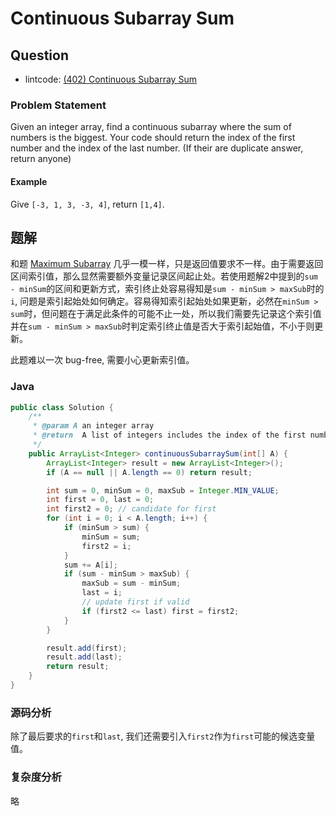 # Continuous Subarray Sum

## Question

- lintcode: [(402) Continuous Subarray Sum](http://www.lintcode.com/en/problem/continuous-subarray-sum/)

### Problem Statement

Given an integer array, find a continuous subarray where the sum of numbers is
the biggest. Your code should return the index of the first number and the
index of the last number. (If their are duplicate answer, return anyone)

#### Example

Give `[-3, 1, 3, -3, 4]`, return `[1,4]`.

## 题解

和题 [Maximum Subarray](http://algorithm.yuanbin.me/zh-hans/dynamic_programming/maximum_subarray.html) 几乎一模一样，只是返回值要求不一样。由于需要返回区间索引值，那么显然需要额外变量记录区间起止处。若使用题解2中提到的`sum - minSum`的区间和更新方式，索引终止处容易得知是`sum - minSum > maxSub`时的`i`, 问题是索引起始处如何确定。容易得知索引起始处如果更新，必然在`minSum > sum`时，但问题在于满足此条件的可能不止一处，所以我们需要先记录这个索引值并在`sum - minSum > maxSub`时判定索引终止值是否大于索引起始值，不小于则更新。

此题难以一次 bug-free, 需要小心更新索引值。

### Java

```java
public class Solution {
    /**
     * @param A an integer array
     * @return  A list of integers includes the index of the first number and the index of the last number
     */
    public ArrayList<Integer> continuousSubarraySum(int[] A) {
        ArrayList<Integer> result = new ArrayList<Integer>();
        if (A == null || A.length == 0) return result;

        int sum = 0, minSum = 0, maxSub = Integer.MIN_VALUE;
        int first = 0, last = 0;
        int first2 = 0; // candidate for first
        for (int i = 0; i < A.length; i++) {
            if (minSum > sum) {
                minSum = sum;
                first2 = i;
            }
            sum += A[i];
            if (sum - minSum > maxSub) {
                maxSub = sum - minSum;
                last = i;
                // update first if valid
                if (first2 <= last) first = first2;
            }
        }

        result.add(first);
        result.add(last);
        return result;
    }
}
```

### 源码分析

除了最后要求的`first`和`last`, 我们还需要引入`first2`作为`first`可能的候选变量值。

### 复杂度分析

略
